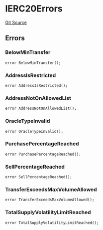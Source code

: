 # IERC20Errors
[Git Source](https://github.com/thrackle-io/rules-protocol/blob/d0344b27291308c442daefb74b46bb81740099e4/src/interfaces/IErrors.sol)


## Errors
### BelowMinTransfer

```solidity
error BelowMinTransfer();
```

### AddressIsRestricted

```solidity
error AddressIsRestricted();
```

### AddressNotOnAllowedList

```solidity
error AddressNotOnAllowedList();
```

### OracleTypeInvalid

```solidity
error OracleTypeInvalid();
```

### PurchasePercentageReached

```solidity
error PurchasePercentageReached();
```

### SellPercentageReached

```solidity
error SellPercentageReached();
```

### TransferExceedsMaxVolumeAllowed

```solidity
error TransferExceedsMaxVolumeAllowed();
```

### TotalSupplyVolatilityLimitReached

```solidity
error TotalSupplyVolatilityLimitReached();
```

